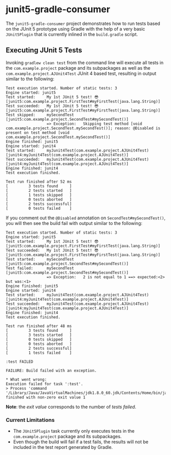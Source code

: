 # junit5-gradle-consumer

The `junit5-gradle-consumer` project demonstrates how to run tests based on
the JUnit 5 prototype using Gradle with the help of a very basic `JUnit5Plugin`
that is currently inlined in the `build.gradle` script.

## Executing JUnit 5 Tests

Invoking `gradlew clean test` from the command line will execute all tests in
the `com.example.project` package and its subpackages as well as the
`com.example.project.AJUnit4Test` JUnit 4 based test, resulting in output
similar to the following:

```
Test execution started. Number of static tests: 3
Engine started: junit5
Test started:     My 1st JUnit 5 test! 😎 [junit5:com.example.project.FirstTest#myFirstTest(java.lang.String)]
Test succeeded:   My 1st JUnit 5 test! 😎 [junit5:com.example.project.FirstTest#myFirstTest(java.lang.String)]
Test skipped:     mySecondTest [junit5:com.example.project.SecondTest#mySecondTest()]
                  => Exception:   Skipping test method [void com.example.project.SecondTest.mySecondTest()]; reason: @Disabled is present on test method [void com.example.project.SecondTest.mySecondTest()]
Engine finished: junit5
Engine started: junit4
Test started:     myJunit4Test(com.example.project.AJUnit4Test) [junit4:myJunit4Test(com.example.project.AJUnit4Test)]
Test succeeded:   myJunit4Test(com.example.project.AJUnit4Test) [junit4:myJunit4Test(com.example.project.AJUnit4Test)]
Engine finished: junit4
Test execution finished.

Test run finished after 52 ms
[         3 tests found     ]
[         2 tests started   ]
[         1 tests skipped   ]
[         0 tests aborted   ]
[         2 tests successful]
[         0 tests failed    ]
```

If you comment out the `@Disabled` annotation on `SecondTest#mySecondTest()`, you
will then see the build fail with output similar to the following:

```
Test execution started. Number of static tests: 3
Engine started: junit5
Test started:     My 1st JUnit 5 test! 😎 [junit5:com.example.project.FirstTest#myFirstTest(java.lang.String)]
Test succeeded:   My 1st JUnit 5 test! 😎 [junit5:com.example.project.FirstTest#myFirstTest(java.lang.String)]
Test started:     mySecondTest [junit5:com.example.project.SecondTest#mySecondTest()]
Test failed:      mySecondTest [junit5:com.example.project.SecondTest#mySecondTest()]
                  => Exception:   2 is not equal to 1 ==> expected:<2> but was:<1>
Engine finished: junit5
Engine started: junit4
Test started:     myJunit4Test(com.example.project.AJUnit4Test) [junit4:myJunit4Test(com.example.project.AJUnit4Test)]
Test succeeded:   myJunit4Test(com.example.project.AJUnit4Test) [junit4:myJunit4Test(com.example.project.AJUnit4Test)]
Engine finished: junit4
Test execution finished.

Test run finished after 48 ms
[         3 tests found     ]
[         3 tests started   ]
[         0 tests skipped   ]
[         0 tests aborted   ]
[         2 tests successful]
[         1 tests failed    ]

:test FAILED

FAILURE: Build failed with an exception.

* What went wrong:
Execution failed for task ':test'.
> Process 'command '/Library/Java/JavaVirtualMachines/jdk1.8.0_60.jdk/Contents/Home/bin/java'' finished with non-zero exit value 1
```

**Note**: the _exit value_ corresponds to the number of _tests failed_.

### Current Limitations

- The `JUnit5Plugin` task currently only executes tests in the `com.example.project` package and its subpackages.
- Even though the build will fail if a test fails, the results will not be included in the test report generated by Gradle.
